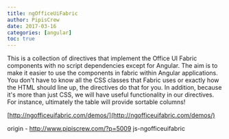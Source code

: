 ```yaml
---
title: ngOfficeUiFabric
author: PipisCrew
date: 2017-03-16
categories: [angular]
toc: true
---
```


This is a collection of directives that implement the Office UI Fabric components with no script dependencies except for Angular. The aim is to make it easier to use the components in fabric within Angular applications.
You don't have to know all the CSS classes that Fabric uses or exactly how the HTML should line up, the directives do that for you. In addition, because it's more than just CSS, we will have useful functionality in our directives. For instance, ultimately the table will provide sortable columns!

[http://ngofficeuifabric.com/demos/](http://ngofficeuifabric.com/demos/)

origin - http://www.pipiscrew.com/?p=5009 js-ngofficeuifabric
